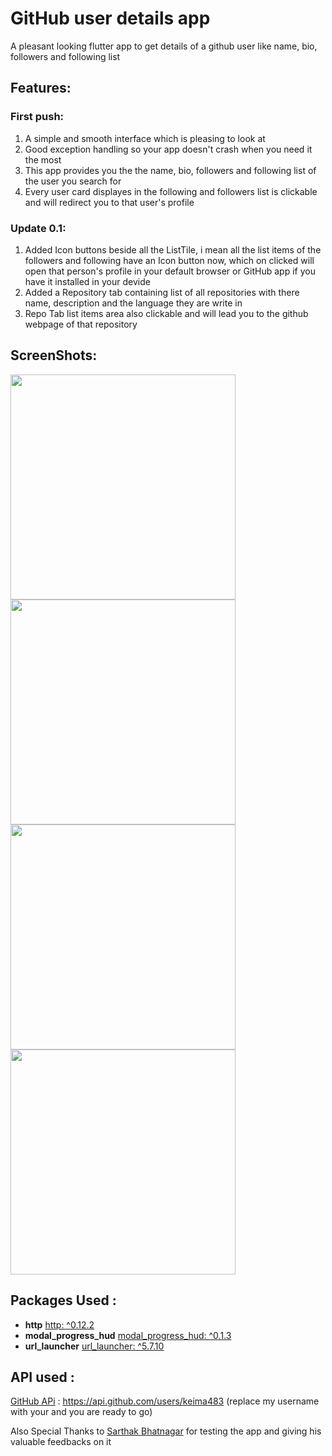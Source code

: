# GitHub user details app

A pleasant looking flutter app to get details of a github user like name, bio, followers and following list

## Features:

### First push:
1. A simple and smooth interface which is pleasing to look at
2. Good exception handling so your app doesn't crash when you need it the most
3. This app provides you the the name, bio, followers and following list of the user you search for
4. Every user card displayes in the following and followers list is clickable and will redirect you to that user's profile

### Update 0.1:
1. Added Icon buttons beside all the ListTile, i mean all the list items of the followers and following have an Icon button now, which on clicked will open that person's profile in your default browser or GitHub app if you have it installed in your devide
2. Added a Repository tab containing list of all repositories with there name, description and the language they are write in
3. Repo Tab list items area also clickable and will lead you to the github webpage of that repository

## ScreenShots:
<img src ="images/search_screen.jpg" width = 360>  <img src ="images/followers.jpg" width = 360>
<img src ="images/following.jpg" width = 360> <img src ="images/repo.jpg" width = 360>

## Packages Used :
* **http** [http: ^0.12.2](https://pub.dev/packages/http)
* **modal_progress_hud** [modal_progress_hud: ^0.1.3](https://pub.dev/packages/modal_progress_hud)
* **url_launcher** [url_launcher: ^5.7.10](https://pub.dev/packages/url_launcher)

## API used :

[GitHub APi](https://api.github.com/users/keima483) : https://api.github.com/users/keima483  (replace my username with your and you are ready to go)

Also Special Thanks to [Sarthak Bhatnagar](https://github.com/sarthak7509) for testing the app and giving his valuable feedbacks on it